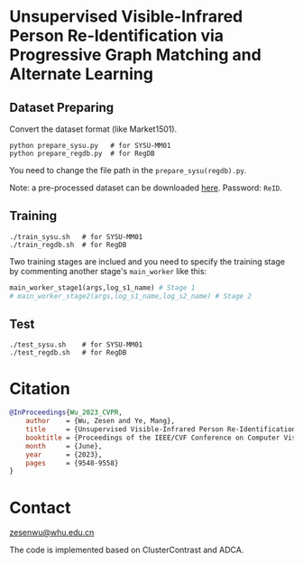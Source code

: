 # Unsupervised Visible-Infrared Person Re-Identification via Progressive Graph Matching and Alternate Learning


## Dataset Preparing
Convert the dataset format (like Market1501).
```shell
python prepare_sysu.py   # for SYSU-MM01
python prepare_regdb.py  # for RegDB
```
You need to change the file path in the `prepare_sysu(regdb).py`.

Note: a pre-processed dataset can be downloaded [here](https://pan.baidu.com/s/1EZrUHsFJKly6YgTA8utyPw). Password: `ReID`. 

## Training
```shell
./train_sysu.sh   # for SYSU-MM01
./train_regdb.sh  # for RegDB
```
Two training stages are inclued and you need to specify the training stage by commenting another stage's `main_worker` like this:
```python
main_worker_stage1(args,log_s1_name) # Stage 1
# main_worker_stage2(args,log_s1_name,log_s2_name) # Stage 2
```


## Test
```shell
./test_sysu.sh    # for SYSU-MM01
./test_regdb.sh   # for RegDB
```

# Citation
```bibtex
@InProceedings{Wu_2023_CVPR,
    author    = {Wu, Zesen and Ye, Mang},
    title     = {Unsupervised Visible-Infrared Person Re-Identification via Progressive Graph Matching and Alternate Learning},
    booktitle = {Proceedings of the IEEE/CVF Conference on Computer Vision and Pattern Recognition (CVPR)},
    month     = {June},
    year      = {2023},
    pages     = {9548-9558}
}
```

# Contact
zesenwu@whu.edu.cn

The code is implemented based on ClusterContrast and ADCA.
